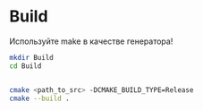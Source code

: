 # Build

Используйте make в качестве генератора!
 
``` sh
mkdir Build
cd Build


cmake <path_to_src> -DCMAKE_BUILD_TYPE=Release
cmake --build .
```
